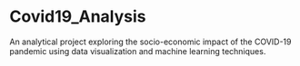 # Covid19_Analysis
An analytical project exploring the socio-economic impact of the COVID-19 pandemic using data visualization and machine learning techniques.
